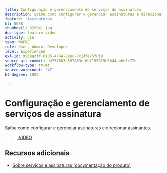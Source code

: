 ```yaml
---
title: Configuração e gerenciamento de serviços de assinatura
description: Saiba como configurar e gerenciar assinaturas e direcionar assinantes.
feature: 'Assinaturas     '
kt: 5088
thumbnail: 329941.jpg
doc-type: feature video
activity: use
team: WWFRE
role: User, Admin, Developer
level: Experienced
exl-id: 99b8acff-0105-4764-82ec-7c2dfe75f0f9
source-git-commit: da757603c597453ef6b7195329b5b44ab6e5c77d
workflow-type: tm+mt
source-wordcount: '47'
ht-degree: 100%

---
```


# Configuração e gerenciamento de serviços de assinatura

Saiba como configurar e gerenciar assinaturas e direcionar assinantes.

>[!VIDEO](https://video.tv.adobe.com/v/329941?quality=12)

## Recursos adicionais

* [Sobre serviços e assinaturas (documentação do produto)](https://experienceleague.adobe.com/docs/campaign-classic/using/sending-messages/subscriptions-and-referrals/about-services-and-subscriptions.html?lang=pt-BR)
